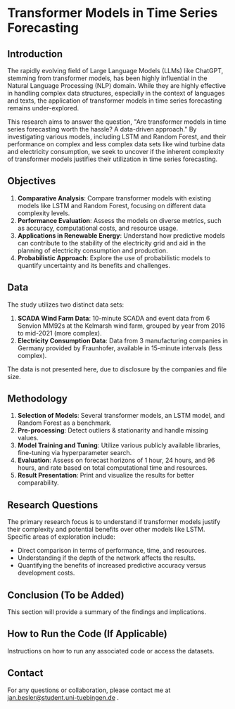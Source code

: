 # Transformer Models in Time Series Forecasting

## Introduction

The rapidly evolving field of Large Language Models (LLMs) like ChatGPT, stemming from transformer models, has been highly influential in the Natural Language Processing (NLP) domain. While they are highly effective in handling complex data structures, especially in the context of languages and texts, the application of transformer models in time series forecasting remains under-explored.

This research aims to answer the question, "Are transformer models in time series forecasting worth the hassle? A data-driven approach." By investigating various models, including LSTM and Random Forest, and their performance on complex and less complex data sets like wind turbine data and electricity consumption, we seek to uncover if the inherent complexity of transformer models justifies their utilization in time series forecasting.

## Objectives

1. **Comparative Analysis**: Compare transformer models with existing models like LSTM and Random Forest, focusing on different data complexity levels.
2. **Performance Evaluation**: Assess the models on diverse metrics, such as accuracy, computational costs, and resource usage.
3. **Applications in Renewable Energy**: Understand how predictive models can contribute to the stability of the electricity grid and aid in the planning of electricity consumption and production.
4. **Probabilistic Approach**: Explore the use of probabilistic models to quantify uncertainty and its benefits and challenges.

## Data

The study utilizes two distinct data sets:

1. **SCADA Wind Farm Data**: 10-minute SCADA and event data from 6 Senvion MM92s at the Kelmarsh wind farm, grouped by year from 2016 to mid-2021 (more complex).
2. **Electricity Consumption Data**: Data from 3 manufacturing companies in Germany provided by Fraunhofer, available in 15-minute intervals (less complex).

The data is not presented here, due to disclosure by the companies and file size.

## Methodology

1. **Selection of Models**: Several transformer models, an LSTM model, and Random Forest as a benchmark.
2. **Pre-processing**: Detect outliers & stationarity and handle missing values.
3. **Model Training and Tuning**: Utilize various publicly available libraries, fine-tuning via hyperparameter search.
4. **Evaluation**: Assess on forecast horizons of 1 hour, 24 hours, and 96 hours, and rate based on total computational time and resources.
5. **Result Presentation**: Print and visualize the results for better comparability.

## Research Questions

The primary research focus is to understand if transformer models justify their complexity and potential benefits over other models like LSTM. Specific areas of exploration include:

- Direct comparison in terms of performance, time, and resources.
- Understanding if the depth of the network affects the results.
- Quantifying the benefits of increased predictive accuracy versus development costs.

## Conclusion (To be Added)

This section will provide a summary of the findings and implications.

## How to Run the Code (If Applicable)

Instructions on how to run any associated code or access the datasets.

## Contact

For any questions or collaboration, please contact me at jan.besler@student.uni-tuebingen.de .
